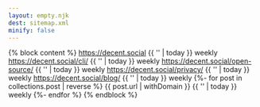 ```yaml
---
layout: empty.njk
dest: sitemap.xml
minify: false
---
```

{% block content %}<urlset xmlns="http://www.sitemaps.org/schemas/sitemap/0.9" xmlns:xhtml="http://www.w3.org/1999/xhtml">
  <url>
    <loc>https://decent.social</loc>
    <lastmod>{{ '' | today }}</lastmod>
    <changefreq>weekly</changefreq>
  </url>
  <url>
    <loc>https://decent.social/cli/</loc>
    <lastmod>{{ '' | today }}</lastmod>
    <changefreq>weekly</changefreq>
  </url>
  <url>
    <loc>https://decent.social/open-source/</loc>
    <lastmod>{{ '' | today }}</lastmod>
    <changefreq>weekly</changefreq>
  </url>
  <url>
    <loc>https://decent.social/privacy/</loc>
    <lastmod>{{ '' | today }}</lastmod>
    <changefreq>weekly</changefreq>
  </url>
  <url>
    <loc>https://decent.social/blog/</loc>
    <lastmod>{{ '' | today }}</lastmod>
    <changefreq>weekly</changefreq>
  </url>
  {%- for post in collections.post | reverse %}
  <url>
    <loc>{{ post.url | withDomain }}</loc>
    <lastmod>{{ '' | today }}</lastmod>
    <changefreq>weekly</changefreq>
  </url>
  {%- endfor %}
</urlset>{% endblock %}